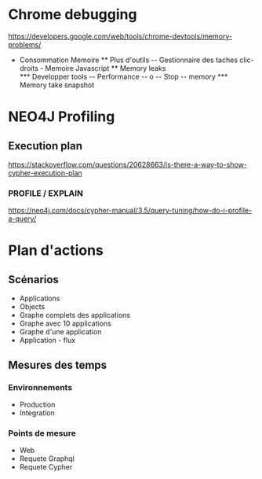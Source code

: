 # Chrome debugging
  https://developers.google.com/web/tools/chrome-devtools/memory-problems/

* Consommation Memoire
** Plus d'outils -- Gestionnaire des taches clic-droits - Memoire Javascript
** Memory leaks  
*** Developper tools -- Performance -- o -- Stop -- memory
*** Memory take snapshot

# NEO4J Profiling
## Execution plan
  https://stackoverflow.com/questions/20628663/is-there-a-way-to-show-cypher-execution-plan

### PROFILE / EXPLAIN
  https://neo4j.com/docs/cypher-manual/3.5/query-tuning/how-do-i-profile-a-query/

# Plan d'actions
## Scénarios
* Applications
* Objects
* Graphe complets des applications
* Graphe avec 10 applications 
* Graphe d'une application
* Application - flux

## Mesures des temps
### Environnements
* Production
* Integration
### Points de mesure
* Web
* Requete Graphql
* Requete Cypher
